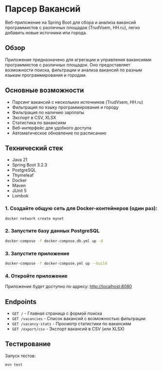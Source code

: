 # Парсер Вакансий

Веб-приложение на Spring Boot для сбора и анализа вакансий программистов с различных площадок (TrudVsem, HH.ru), легко добавить новые источники или города.

## Обзор

Приложение предназначено для агрегации и управления вакансиями программистов с различных площадок. Оно предоставляет возможности поиска, фильтрации и анализа вакансий по разным языкам программирования и городам.

## Основные возможности

- Парсинг вакансий с нескольких источников (TrudVsem, HH.ru)
- Фильтрация по языку программирования и городу
- Фильтрация по наличию зарплаты
- Экспорт в CSV, XLSX
- Статистика по вакансиям
- Веб-интерфейс для удобного доступа
- Автоматическое обновление по расписанию

## Технический стек

- Java 21
- Spring Boot 3.2.3
- PostgreSQL
- Thymeleaf
- Docker
- Maven
- JUnit 5
- Lombok

### 1. Создайте общую сеть для Docker-контейнеров (один раз):

```bash
docker network create mynet
```

### 2. Запустите базу данных PostgreSQL

```bash
docker-compose -f docker-compose.db.yml up -d
```

### 3. Запустите приложение

```bash
docker-compose -f docker-compose.yml up --build
```

### 4. Откройте приложение

Приложение будет доступно по адресу: [http://localhost:8080](http://localhost:8080)

## Endpoints

- `GET /` - Главная страница с формой поиска
- `GET /vacancies` - Список вакансий с возможностью фильтрации
- `GET /vacancy-stats` - Просмотр статистики по вакансиям
- `GET /export/csv` - Экспорт вакансий в CSV (или XLSX)

## Тестирование

Запуск тестов:
```bash
mvn test
```